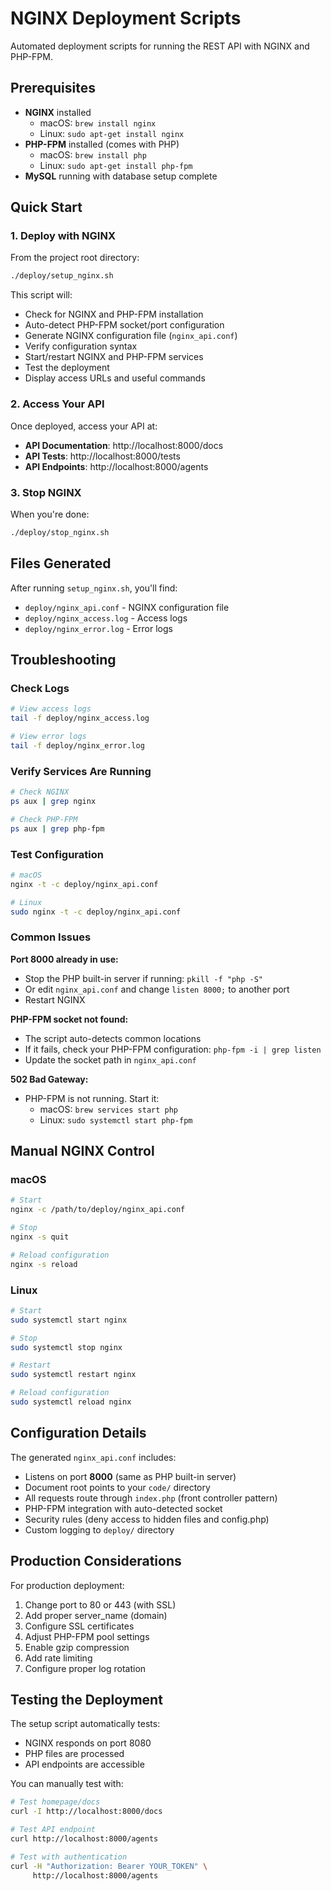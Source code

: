 # NGINX Deployment Scripts

Automated deployment scripts for running the REST API with NGINX and PHP-FPM.

## Prerequisites

- **NGINX** installed
  - macOS: `brew install nginx`
  - Linux: `sudo apt-get install nginx`
- **PHP-FPM** installed (comes with PHP)
  - macOS: `brew install php`
  - Linux: `sudo apt-get install php-fpm`
- **MySQL** running with database setup complete

## Quick Start

### 1. Deploy with NGINX

From the project root directory:

```bash
./deploy/setup_nginx.sh
```

This script will:
- Check for NGINX and PHP-FPM installation
- Auto-detect PHP-FPM socket/port configuration
- Generate NGINX configuration file (`nginx_api.conf`)
- Verify configuration syntax
- Start/restart NGINX and PHP-FPM services
- Test the deployment
- Display access URLs and useful commands

### 2. Access Your API

Once deployed, access your API at:

- **API Documentation**: http://localhost:8000/docs
- **API Tests**: http://localhost:8000/tests
- **API Endpoints**: http://localhost:8000/agents

### 3. Stop NGINX

When you're done:

```bash
./deploy/stop_nginx.sh
```

## Files Generated

After running `setup_nginx.sh`, you'll find:

- `deploy/nginx_api.conf` - NGINX configuration file
- `deploy/nginx_access.log` - Access logs
- `deploy/nginx_error.log` - Error logs

## Troubleshooting

### Check Logs

```bash
# View access logs
tail -f deploy/nginx_access.log

# View error logs
tail -f deploy/nginx_error.log
```

### Verify Services Are Running

```bash
# Check NGINX
ps aux | grep nginx

# Check PHP-FPM
ps aux | grep php-fpm
```

### Test Configuration

```bash
# macOS
nginx -t -c deploy/nginx_api.conf

# Linux
sudo nginx -t -c deploy/nginx_api.conf
```

### Common Issues

**Port 8000 already in use:**
- Stop the PHP built-in server if running: `pkill -f "php -S"`
- Or edit `nginx_api.conf` and change `listen 8000;` to another port
- Restart NGINX

**PHP-FPM socket not found:**
- The script auto-detects common locations
- If it fails, check your PHP-FPM configuration: `php-fpm -i | grep listen`
- Update the socket path in `nginx_api.conf`

**502 Bad Gateway:**
- PHP-FPM is not running. Start it:
  - macOS: `brew services start php`
  - Linux: `sudo systemctl start php-fpm`

## Manual NGINX Control

### macOS

```bash
# Start
nginx -c /path/to/deploy/nginx_api.conf

# Stop
nginx -s quit

# Reload configuration
nginx -s reload
```

### Linux

```bash
# Start
sudo systemctl start nginx

# Stop
sudo systemctl stop nginx

# Restart
sudo systemctl restart nginx

# Reload configuration
sudo systemctl reload nginx
```

## Configuration Details

The generated `nginx_api.conf` includes:

- Listens on port **8000** (same as PHP built-in server)
- Document root points to your `code/` directory
- All requests route through `index.php` (front controller pattern)
- PHP-FPM integration with auto-detected socket
- Security rules (deny access to hidden files and config.php)
- Custom logging to `deploy/` directory

## Production Considerations

For production deployment:

1. Change port to 80 or 443 (with SSL)
2. Add proper server_name (domain)
3. Configure SSL certificates
4. Adjust PHP-FPM pool settings
5. Enable gzip compression
6. Add rate limiting
7. Configure proper log rotation

## Testing the Deployment

The setup script automatically tests:
- NGINX responds on port 8080
- PHP files are processed
- API endpoints are accessible

You can manually test with:

```bash
# Test homepage/docs
curl -I http://localhost:8000/docs

# Test API endpoint
curl http://localhost:8000/agents

# Test with authentication
curl -H "Authorization: Bearer YOUR_TOKEN" \
     http://localhost:8000/agents
```
